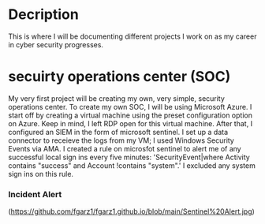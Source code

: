 # Decription
This is where I will be documenting different projects I work on as my career in cyber security progresses. 

# secuirty operations center (SOC)

My very first project will be creating my own, very simple, security operations center. To create my own SOC, I will be using Microsoft Azure. I start off by creating a virtual machine using the preset configuration option on Azure. Keep in mind, I left RDP open for this virtual machine. After that, I configured an SIEM in the form of microsoft sentinel. I set up a data connector to receieve the logs from my VM; I used Windows Security Events via AMA. I created a rule on microsfot sentinel to alert me of any successful local sign ins every five minutes: 'SecurityEvent|where Activity contains "success" and Account !contains "system".' I excluded any system sign ins on this rule.
### Incident Alert
(https://github.com/fgarz1/fgarz1.github.io/blob/main/Sentinel%20Alert.jpg)
